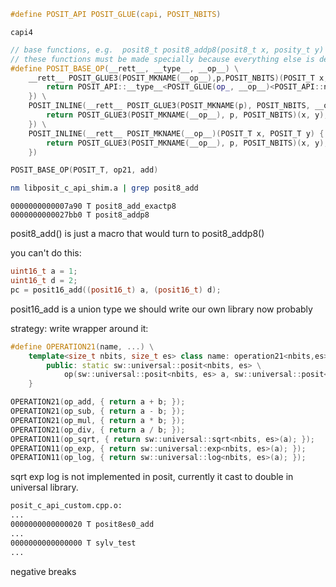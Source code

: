 
```c
#define POSIT_API POSIT_GLUE(capi, POSIT_NBITS)
```
`capi4`

```cpp
// base functions, e.g.  posit8_t posit8_addp8(posit8_t x, posity_t y)
// these functions must be made specially because everything else is defined in terms of them
#define POSIT_BASE_OP(__rett__, __type__, __op__) \
    __rett__ POSIT_GLUE3(POSIT_MKNAME(__op__),p,POSIT_NBITS)(POSIT_T x, POSIT_T y) POSIT_IMPL({ \
        return POSIT_API::__type__<POSIT_GLUE(op_, __op__)<POSIT_API::nbits, POSIT_API::es>>(x, y); \
    }) \
    POSIT_INLINE(__rett__ POSIT_GLUE3(POSIT_MKNAME(p), POSIT_NBITS, __op__)(POSIT_T x, POSIT_T y) { \
        return POSIT_GLUE3(POSIT_MKNAME(__op__), p, POSIT_NBITS)(x, y); \
    }) \
    POSIT_INLINE(__rett__ POSIT_MKNAME(__op__)(POSIT_T x, POSIT_T y) { \
        return POSIT_GLUE3(POSIT_MKNAME(__op__), p, POSIT_NBITS)(x, y); \
    })
```


```cpp
POSIT_BASE_OP(POSIT_T, op21, add)
```

```bash
nm libposit_c_api_shim.a | grep posit8_add
```

```
0000000000007a90 T posit8_add_exactp8
0000000000027bb0 T posit8_addp8
```

posit8_add() is just a macro that would turn to posit8_addp8()

you can't do this:

```cpp
uint16_t a = 1;
uint16_t d = 2;
pc = posit16_add((posit16_t) a, (posit16_t) d);
```
posit16_add is a union type
we should write our own library now probably

strategy: write wrapper around it:

```cpp
#define OPERATION21(name, ...) \
	template<size_t nbits, size_t es> class name: operation21<nbits,es> { \
		public: static sw::universal::posit<nbits, es> \
			op(sw::universal::posit<nbits, es> a, sw::universal::posit<nbits, es> b) __VA_ARGS__ \
	}
```

```cpp
OPERATION21(op_add, { return a + b; });
OPERATION21(op_sub, { return a - b; });
OPERATION21(op_mul, { return a * b; });
OPERATION21(op_div, { return a / b; });
OPERATION11(op_sqrt, { return sw::universal::sqrt<nbits, es>(a); });
OPERATION11(op_exp, { return sw::universal::exp<nbits, es>(a); });
OPERATION11(op_log, { return sw::universal::log<nbits, es>(a); });
```

sqrt exp log is not implemented in posit, currently it cast to double in universal library.



```bash
posit_c_api_custom.cpp.o:
...
0000000000000020 T posit8es0_add
...
0000000000000000 T sylv_test
...
```

negative breaks